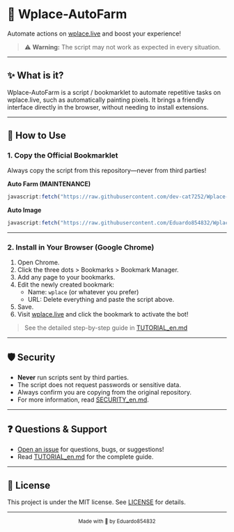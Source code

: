 # 🎨 Wplace-AutoFarm

Automate actions on [wplace.live](https://wplace.live) and boost your experience!  
> ⚠️ **Warning:** The script may not work as expected in every situation.

---

## ✨ What is it?

Wplace-AutoFarm is a script / bookmarklet to automate repetitive tasks on wplace.live, such as automatically painting pixels. It brings a friendly interface directly in the browser, without needing to install extensions.

---

## 🚀 How to Use

### 1. Copy the Official Bookmarklet

Always copy the script from this repository—never from third parties!

**Auto Farm (MAINTENANCE)**
```javascript
javascript:fetch("https://raw.githubusercontent.com/dev-cat7252/Wplace-AutoFarm/refs/heads/main/AutoFarm.js").then(t=>t.text()).then(eval);
```

**Auto Image**
```javascript
javascript:fetch("https://raw.githubusercontent.com/Eduardo854832/Wplace-Script/refs/heads/main/AUTO-IMAGE.js").then(t=>t.text()).then(eval);
```

---

### 2. Install in Your Browser (Google Chrome)

1. Open Chrome.
2. Click the three dots > Bookmarks > Bookmark Manager.
3. Add any page to your bookmarks.
4. Edit the newly created bookmark:
   - Name: `wplace` (or whatever you prefer)
   - URL: Delete everything and paste the script above.
5. Save.
6. Visit [wplace.live](https://wplace.live) and click the bookmark to activate the bot!

> See the detailed step-by-step guide in [TUTORIAL_en.md](./TUTORIAL_en.md)

---

## 🛡️ Security

- **Never** run scripts sent by third parties.
- The script does not request passwords or sensitive data.
- Always confirm you are copying from the original repository.
- For more information, read [SECURITY_en.md](./SECURITY_en.md).

---

## ❓ Questions & Support

- [Open an issue](https://github.com/dev-cat7252/Wplace-AutoFarm/issues) for questions, bugs, or suggestions!
- Read [TUTORIAL_en.md](./TUTORIAL_en.md) for the complete guide.

---

## 📄 License

This project is under the MIT license. See [LICENSE](./LICENSE) for details.

---

<div align="center"><sub>Made with 💜 by Eduardo854832</sub></div>